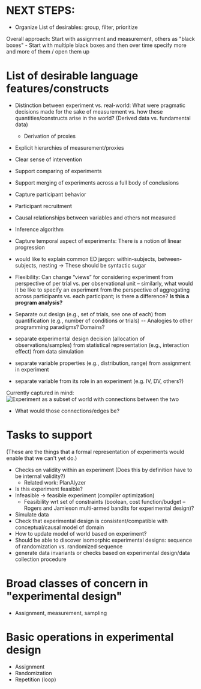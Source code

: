# NEXT STEPS: 
- Organize List of desirables: group, filter, prioritize

Overall approach: Start with assignment and measurement, others as "black boxes" 
    - Start with multiple black boxes and then over time specify more and more of them / open them up

# List of desirable language features/constructs
- Distinction between experiment vs. real-world: What were pragmatic decisions made for the sake of measurement vs. how these quantities/constructs arise in the world? (Derived data vs. fundamental data)
    - Derivation of proxies 
- Explicit hierarchies of measurement/proxies
- Clear sense of intervention
- Support comparing of experiments
- Support merging of experiments across a full body of conclusions
- Capture participant behavior
- Participant recruitment
- Causal relationships between variables and others not measured
- Inference algorithm
- Capture temporal aspect of experiments: There is a notion of linear progression 

- would like to explain common ED jargon: within-subjects, between-subjects, nesting -> These should be syntactic sugar
- Flexibility: Can change “views” for considering experiment from perspective of per trial vs. per observational unit – similarly, what would it be like to specify an experiment from the perspective of aggregating across participants vs. each participant; is there a difference? **Is this a program analysis?**
- Separate out design (e.g., set of trials, see one of each) from quantification (e.g., number of conditions or trials) -- Analogies to other programming paradigms? Domains?

- separate experimental design decision (allocation of observations/samples) from statistical representation (e.g., interaction effect) from data simulation
- separate variable properties (e.g., distribution, range) from assignment in experiment
- separate variable from its role in an experiment (e.g. IV, DV, others?)

Currently captured in mind: 
![Experiment as a subset of world with connections between the two](../figures/exp-world.png)
- What would those connections/edges be? 

# Tasks to support
(These are the things that a formal representation of experiments would enable that we can't yet do.)
- Checks on validity within an experiment (Does this by definition have to be internal validity?)
    - Related work: PlanAlyzer
- Is this experiment feasible?
- Infeasible → feasible experiment (compiler optimization)
    - Feasibility wrt set of constraints (boolean, cost function/budget – Rogers and Jamieson multi-armed bandits for experimental design)?
- Simulate data
- Check that experimental design is consistent/compatible with conceptual/causal model of domain
- How to update model of world based on experiment?
- Should be able to discover isomorphic experimental designs: sequence of randomization vs. randomized sequence 
- generate data invariants or checks based on experimental design/data collection procedure


# Broad classes of concern in "experimental design" 
- Assignment, measurement, sampling


# Basic operations in experimental design
- Assignment
- Randomization
- Repetition (loop)
